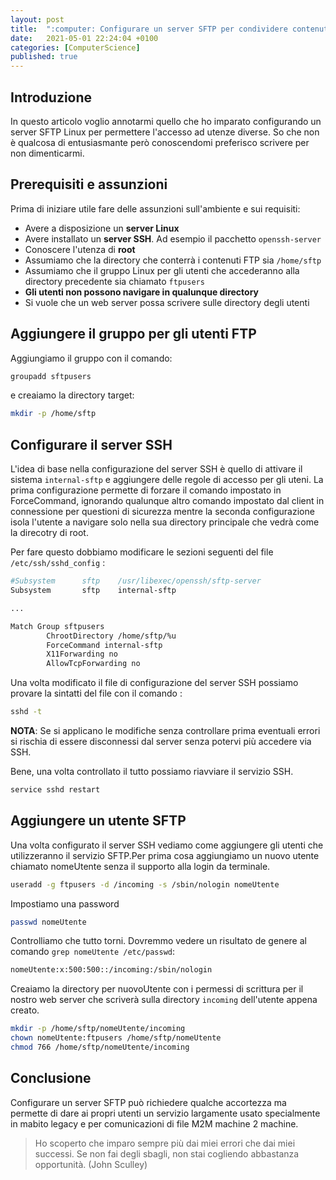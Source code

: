 ```yaml
---
layout: post
title:  ":computer: Configurare un server SFTP per condividere contenuti"
date:   2021-05-01 22:24:04 +0100
categories: [ComputerScience]
published: true
---
```

## Introduzione
In questo articolo voglio annotarmi quello che ho imparato configurando un server SFTP Linux per permettere l'accesso ad utenze diverse. So che non è qualcosa di entusiasmante però conoscendomi preferisco scrivere per non dimenticarmi.

## Prerequisiti e assunzioni

Prima di iniziare utile fare delle assunzioni sull'ambiente e sui requisiti:

* Avere a disposizione un **server Linux**
* Avere installato un **server SSH**. Ad esempio il pacchetto `openssh-server`
* Conoscere l'utenza di **root**
* Assumiamo che la directory che conterrà i contenuti FTP sia `/home/sftp`
* Assumiamo che il gruppo Linux per gli utenti che accederanno alla directory precedente sia chiamato `ftpusers`
* **Gli utenti non possono navigare in qualunque directory**
* Si vuole che un web server possa scrivere sulle directory degli utenti

## Aggiungere il gruppo per gli utenti FTP

Aggiungiamo il gruppo con il comando:

~~~bash
groupadd sftpusers
~~~

e creaiamo la directory target:

~~~bash
mkdir -p /home/sftp
~~~

## Configurare il server SSH

L'idea di base nella configurazione del server SSH è quello di attivare il sistema `internal-sftp` e aggiungere delle regole di accesso per gli uteni. La prima configurazione permette di forzare il comando impostato in ForceCommand, ignorando qualunque altro comando impostato dal client in connessione per questioni di sicurezza mentre la seconda configurazione isola l'utente a navigare solo nella sua directory principale che vedrà come la direcotry di root.

Per fare questo dobbiamo modificare le sezioni seguenti del file `/etc/ssh/sshd_config` :

~~~bash
#Subsystem      sftp    /usr/libexec/openssh/sftp-server
Subsystem       sftp    internal-sftp

...

Match Group sftpusers
        ChrootDirectory /home/sftp/%u
        ForceCommand internal-sftp
        X11Forwarding no
        AllowTcpForwarding no
~~~

Una volta modificato il file di configurazione del server SSH possiamo provare la sintatti del file con il comando :

~~~bash
sshd -t
~~~

**NOTA**: Se si applicano le modifiche senza controllare prima eventuali errori si rischia di essere disconnessi dal server senza potervi più accedere via SSH.

Bene, una volta controllato il tutto possiamo riavviare il servizio SSH.

~~~bash
service sshd restart
~~~

## Aggiungere un utente SFTP

Una volta configurato il server SSH vediamo come aggiungere gli utenti che utilizzeranno il servizio SFTP.Per prima cosa aggiungiamo un nuovo utente  chiamato nomeUtente senza il supporto alla login da terminale.

~~~bash
useradd -g ftpusers -d /incoming -s /sbin/nologin nomeUtente
~~~

Impostiamo una password

~~~bash
passwd nomeUtente
~~~

Controlliamo che tutto torni. Dovremmo vedere un risultato de genere al comando `grep nomeUtente /etc/passwd`:

~~~bash
nomeUtente:x:500:500::/incoming:/sbin/nologin
~~~

Creaiamo la directory per nuovoUtente con i permessi di scrittura per il nostro web server che scriverà sulla directory `incoming` dell'utente appena creato.

~~~bash
mkdir -p /home/sftp/nomeUtente/incoming
chown nomeUtente:ftpusers /home/sftp/nomeUtente
chmod 766 /home/sftp/nomeUtente/incoming
~~~

## Conclusione

Configurare un server SFTP può richiedere qualche accortezza ma permette di dare ai propri utenti un servizio largamente usato specialmente in mabito legacy e per comunicazioni di file M2M machine 2 machine.

> Ho scoperto che imparo sempre più dai miei errori che dai miei successi. Se non fai degli sbagli, non stai cogliendo abbastanza opportunità. (John Sculley)
